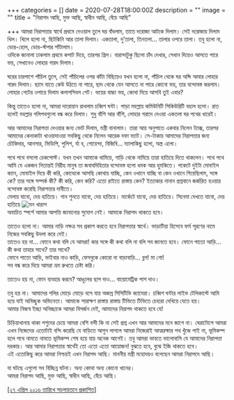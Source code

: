 +++
categories = []
date = 2020-07-28T18:00:00Z
description = ""
image = ""
title = "নিরাপদ আছি, মুক্ত আছি, স্বাধীন আছি, বেঁচে আছি"

+++
আমরা নিরাপত্তার স্বার্থে প্রথমে দেওয়াল তুলে ঘর বাঁধলাম, তাতে দরোজা আটকে দিলাম। সেই দরোজায় দিলাম খিল। খিলে হলো না, ছিটকিনি আর তালা দিলাম। একতালা, দু’তালা, তিনতলা... তালার ওপরে তালা। তবু হলো না, ডোর-হোল, ডোর-স্টপার সাঁটালাম।  
ওদিকে জানালা ঢাকলাম প্রথমে কপাট দিয়ে, তারপর গ্রিল। বারান্দাটুকু ছিলো চাঁদ দেখার, সেখান দিয়েও আসতে পারে ভয়, সেখানেও লোহার গারদ দিলাম।

ঘরের চারপাশে পাঁচিল তুলে, সেই পাঁচিলের ওপর কাঁটা বিছিয়েও যখন হলো না, পাঁচিল থেকে ঘর অব্দি আবার লোহার গারদ দিলাম। ছাদে যাতে কেউ উঠতে না পারে, ছাদ থেকে যেন আসতে না পারে কোনো ভয়, তার বন্দোবস্ত করলাম। লোহার গেটের ওপারে দিলাম কলাপসিবল গেট। ভয়ের বাচ্চা ভয়, কোথা দিয়ে আসবি তুই এবার?

কিন্তু তাতেও হলো না, আমরা দারোয়ান রাখলাম চব্বিশ ঘন্টা। পাড়া মহল্লায় কমিউনিটি সিকিউরিটি বহাল হলো। রাত হলেই মহল্লার গলিপথগুলো বন্ধ করে দিলাম। শুধু বাঁশি আর বাঁশি, লোহার গরাদে দেওয়া একতলা ঘর পথের ধারেই।

আর আমাদের নিরাপত্তা দেওয়ার জন্য ভোট দিলাম, মন্ত্রী বানালাম। তারা আয় অনুপাতে একবার নিলেন ট্যাক্স, তারপর আমাদের কেনাকাটা খাওয়াদাওয়া সবকিছু থেকে নিলেন আরেক দফা ভ্যাট। সে-টাকায় আমাদের নিরাপত্তার জন্য চৌকিদার, আনসার, ভিডিপি, পুলিশ, র্যা ব, গোয়েন্দা, বিজিবি... ম্যালাকিছু হলো, অস্ত্র এলো।

পথে পথে বসলো চেকপোস্ট। যখন তখন আমাকে থামিয়ে, গাড়ি থেকে নামিয়ে তারা হাতিয়ে দিতে থাকলেন। পথে পথে আমি যে একজন নিতান্তই নিরীহ মানুষ তা জবাবদিহিতার বন্দোবস্ত হলো ধমক আর হুমকিতে। পকেটে দুইটা মোবাইল ক্যান, মোবাইল দিয়ে কী করি, কোত্থেকে আসছি কোথায় যাচ্ছি, কেন ওখানে যাচ্ছি বা কেন ওখানে গিয়েছিলাম, সঙ্গে কে? তার সঙ্গে সম্পর্ক কী? কী করি, কেন করি? এতো রাইতে রাস্তায় কেন? ইত্যাকার নানান প্রশ্নবানে জর্জরিত হওয়ার বন্দোবস্ত করেছি নিরাপত্তার দাবীতে।  
মেলায় যাবো, দেয় হাতিয়ে। গান শুনতে যাবো, দেয় হাতিয়ে। মার্কেটে যাবো, দেয় হাতিয়ে। সিনেমা দেখতে যাবো, দেয় হাতিয়ে ![মন খারাপ](http://www.sachalayatan.com/files/smileys/2.gif "মন খারাপ")  
অযাচিত স্পর্শে আমার আপত্তি জানানোর সুযোগ নেই। আমাকে নিরাপদ থাকতে হবে।

তাতেও হলো না। আমার নাড়ি নক্ষত্র সব প্রকাশ করতে হবে নিরাপত্তার স্বার্থে। ভাড়াটিয়া হিসেবে ফর্ম পূরণের নামে নিজের সবকিছু উদলা করে দেই।  
তাতেও হয় না... ফোনে কথা বলি যে আমরা! কার সঙ্গে কী কথা বলি না বলি সব জানতে হবে। ফোনে পাতো আড়ি... কী কথা তাহার সাথে? তার সাথে?  
ফোনে পাতো আড়ি, ভাইবার নাও কাড়ি, ফেসবুকে কোরো না বাড়াবাড়ি... ব্লগ! মা গো!  
সব বন্ধ করে দিয়ে আমরা ভ্রম রুখতে চেষ্টা করি।

তাতেও হয় না, ফোন ব্যবহার করবে? আঙুলের ছাপ দাও... বায়োমেট্রিক পাশ দাও।

তবু হয় না। আমাদের গলির মোড়ে মোড়ে বসে যায় অজস্র সিসিটিভি ক্যামেরা। চব্বিশ ঘন্টার লাইভ টেলিকাস্টে আমি হয়ে যাই অনিচ্ছুক অভিনেতা। আমাকে সারাক্ষণ রাস্তায় রাস্তায় টিভিতে টিভিতে চেহারা দেখিয়ে যেতে হয়।  
আমার নিজস্ব ইচ্ছা অনিচ্ছাকে আমরা বিসর্জন দেই, আমাদের নিরাপদ থাকতে হবে যে!

চিড়িয়াখানায় থাকা পশুদের চেয়ে আমরা বেশি বন্দী কি না সেই প্রশ্ন এখন আর আমাদের মনে জাগে না। ঘেরাটোপে আমরা এখন নিজেদের এতোটাই বন্দি করেছি যে বাড়িতে আগুন লাগলে আমরা নিজেরাই আত্মরক্ষার পথ খুঁজে পাই না, ভূমিকম্প হলে পথে নামতে নামতে ভূমিকম্প শেষ হয়ে যায় অনেক আগেই। তবু আমরা ভাবতে ভালোবাসি যে আমাদের নিরাপত্তা দরকার। আর আমার নিরাপত্তার স্বার্থেই তো এতো এতো আয়োজন! বুঝতে হবে, বুঝে ইজি থাকতে হবে।  
এই এতোকিছু করে আমরা নিশ্চয়ই এখন নিরাপদ আছি। মাননীয় মন্ত্রী মহোদয়ও বলেছেন আমরা নিরাপদে আছি।

যা ঘটছে এগুলো সব বিচ্ছিন্ন ঘটনা। অন্য কোথা অন্য কোনো খানের।  
আমরা নিরাপদ আছি, মুক্ত আছি, স্বাধীন আছি, বেঁচে আছি।

[\[২৭ এপ্রিল ২০১৬ তারিখে সচলায়তনে প্রকাশিত\]](http://www.sachalayatan.com/nazrul_islam/55834)